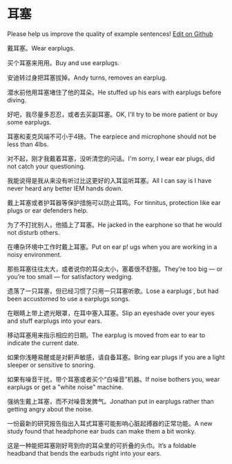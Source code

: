 # 耳塞

Please help us improve the quality of example sentences! [Edit on Github](https://github.com/jiyushe/jiyu-example-sentence-source/blob/main/chinese/ersai.md)

<p><span class="chinese">戴耳塞。</span><span class="english">Wear earplugs.</span></p>

<p><span class="chinese">买个耳塞来用用。</span><span class="english">Buy and use earplugs.</span></p>

<p><span class="chinese">安迪转过身把耳塞拔掉。</span><span class="english">Andy turns, removes an earplug.</span></p>

<p><span class="chinese">潜水前他用耳塞堵住了他的耳朵。</span><span class="english">He stuffed up his ears with earplugs before diving.</span></p>

<p><span class="chinese">好吧，我尽量多忍忍，或者去买副耳塞。</span><span class="english">OK, I'll try to be more patient or buy some earplugs.</span></p>

<p><span class="chinese">耳塞和麦克风端不可小于4磅。</span><span class="english">The earpiece and microphone should not be less than 4lbs.</span></p>

<p><span class="chinese">对不起，刚才我戴着耳塞，没听清您的问话。</span><span class="english">I'm sorry, I wear ear plugs, did not catch your questioning.</span></p>

<p><span class="chinese">我能说得是我从来没有听过比这更好的入耳监听耳塞。</span><span class="english">All I can say is I have never heard any better IEM hands down.</span></p>

<p><span class="chinese">戴上耳塞或者护耳器等保护措施可以防止耳鸣。</span><span class="english">For tinnitus, protection like ear plugs or ear defenders help.</span></p>

<p><span class="chinese">为了不打扰别人，他插上了耳塞。</span><span class="english">He jacked in the earphone so that he would not disturb others.</span></p>

<p><span class="chinese">在嘈杂环境中工作时戴上耳塞。</span><span class="english">Put on ear p! ugs when you are working in a noisy environment.</span></p>

<p><span class="chinese">那些耳塞往往太大，或者说你的耳朵太小，塞着很不舒服。</span><span class="english">They’re too big — or you’re too small — for satisfactory wedging.</span></p>

<p><span class="chinese">遗落了一只耳塞，但已经习惯了只用一只耳塞听歌。</span><span class="english">Lose a earplugs , but had been accustomed to use a earplugs songs.</span></p>

<p><span class="chinese">在眼睛上带上遮光眼罩，在耳中塞入耳塞。</span><span class="english">Slip an eyeshade over your eyes and stuff earplugs into your ears.</span></p>

<p><span class="chinese">移动耳塞用来指示相应的日期。</span><span class="english">The earplug is moved from ear to ear to indicate the current date.</span></p>

<p><span class="chinese">如果你浅睡易醒或是对鼾声敏感，请自备耳塞。</span><span class="english">Bring ear plugs if you are a light sleeper or sensitive to snoring.</span></p>

<p><span class="chinese">如果有噪音干扰，带个耳塞或者买个“白噪音”机器。</span><span class="english">If noise bothers you, wear earplugs or get a "white noise" machine.</span></p>

<p><span class="chinese">强纳生戴上耳塞，而不对噪音发脾气。</span><span class="english">Jonathan put in earplugs rather than getting angry about the noise.</span></p>

<p><span class="chinese">一份最新的研究报告指出入耳式耳塞可能影响心脏起搏器的正常功能。</span><span class="english">A new study found that headphone ear buds can make them a bit wonky.</span></p>

<p><span class="chinese">这是一种能把耳塞刚好弯到你的耳朵里的可折叠的头巾。</span><span class="english">It’s a foldable headband that bends the earbuds right into your ears.</span></p>

